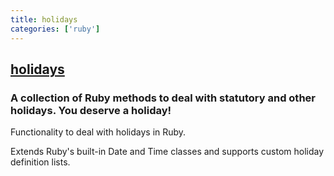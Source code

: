 ```yaml
---
title: holidays
categories: ['ruby']
---
```

## [holidays](https://github.com/holidays/holidays)

### A collection of Ruby methods to deal with statutory and other holidays.  You deserve a holiday!


Functionality to deal with holidays in Ruby.

Extends Ruby's built-in Date and Time classes and supports custom holiday definition lists.
